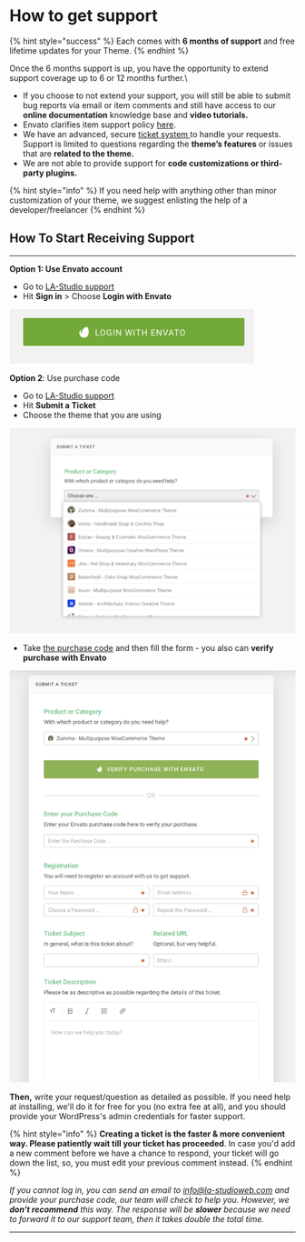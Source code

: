 # How to get support

{% hint style="success" %}
Each comes with **6 months of support** and free lifetime updates for your Theme.
{% endhint %}

Once the 6 months support is up, you have the opportunity to extend support coverage up to 6 or 12 months further.\


* If you choose to not extend your support, you will still be able to submit bug reports via email or item comments and still have access to our **online documentation** knowledge base and **video tutorials.**
* Envato clarifies item support policy [here](https://themeforest.net/page/item\_support\_policy).
* We have an advanced, secure [ticket system ](https://https/support.la-studioweb.com/)to handle your requests. Support is limited to questions regarding the **theme’s features** or issues that are **related to the theme.**
* We are not able to provide support for **code customizations or third-party plugins.**

{% hint style="info" %}
If you need help with anything other than minor customization of your theme, we suggest enlisting the help of a developer/freelancer&#x20;
{% endhint %}

## How To Start Receiving Support <a href="#how-to-start-receiving-support" id="how-to-start-receiving-support"></a>

****

**Option 1: Use Envato account**&#x20;

* Go to [LA-Studio support ](https://support.la-studioweb.com/)
* Hit **Sign in** > Choose **Login with Envato**&#x20;

![](<../.gitbook/assets/login with envato.png>)

**Option 2**: Use purchase code&#x20;

* Go to [LA-Studio support ](https://support.la-studioweb.com/)
* Hit **Submit a Ticket**&#x20;
* Choose the theme that you are using

![](../.gitbook/assets/submit-ticket-1.png)

* Take [the purchase code](https://app.gitbook.com/s/CGEvkIGZQql1dvbXwu25/\~/changes/DvTNWPEBFkH9k7PROzD1/guides/my-purchase-code) and then fill the form - you also can **verify purchase with Envato**&#x20;

![](../.gitbook/assets/submit-ticket-2.png)

**Then,**  write your request/question as detailed as possible. If you need help at installing, we'll do it for free for you (no extra fee at all), and you should provide your WordPress's admin credentials for faster support.&#x20;

{% hint style="info" %}
**Creating a ticket is the faster & more convenient way. Please patiently wait till your ticket has proceeded**. In case you'd add a new comment before we have a chance to respond, your ticket will go down the list, so, you must edit your previous comment instead.
{% endhint %}

_If you cannot log in, you can send an email to info@la-studioweb.com and provide your purchase code, our team will check to help you. However, we **don't recommend** this way. The response will be **slower** because we need to forward it to our support team, then it takes double the total time._

****
